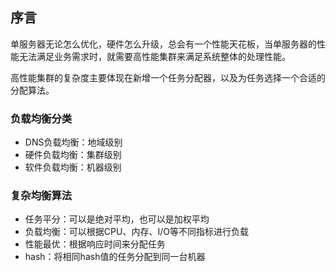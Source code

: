 ## 序言
单服务器无论怎么优化，硬件怎么升级，总会有一个性能天花板，当单服务器的性能无法满足业务需求时，就需要高性能集群来满足系统整体的处理性能。

高性能集群的复杂度主要体现在新增一个任务分配器，以及为任务选择一个合适的分配算法。

### 负载均衡分类

- DNS负载均衡：地域级别
- 硬件负载均衡：集群级别
- 软件负载均衡：机器级别

### 复杂均衡算法

- 任务平分：可以是绝对平均，也可以是加权平均
- 负载均衡：可以根据CPU、内存、I/O等不同指标进行负载
- 性能最优：根据响应时间来分配任务
- hash：将相同hash值的任务分配到同一台机器